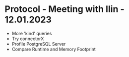 # Protocol - Meeting with Ilin - 12.01.2023

- More 'kind' queries
- Try connectorX
- Profile PostgreSQL Server
- Compare Runtime and Memory Footprint
